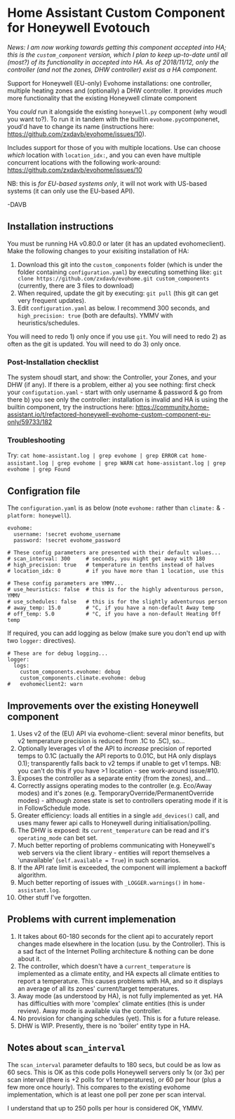 # Home Assistant Custom Component for Honeywell Evotouch

_News: I am now working towards getting this component accepted into HA; this is the `custom_component` version, which I plan to keep up-to-date until all (most?) of its functionality in accepted into HA. As of 2018/11/12, only the controller (and not the zones, DHW controller) exist as a HA component._

Support for Honeywell (EU-only) Evohome installations: one controller, multiple heating zones and (optionally) a DHW controller.  It provides _much_ more functionality that the existing Honeywell climate component 

You _could_ run it alongside the existing `honeywell.py` component (why woudl you want to?). To run it in tandem with the builtin `evohome.py`componenet, youd'd have to change its name (instructions here: https://github.com/zxdavb/evohome/issues/10).  

Includes support for those of you with multiple locations.  Use can choose _which_ location with `location_idx:`, and you can even have multiple concurrent locations with the following work-around: https://github.com/zxdavb/evohome/issues/10

NB: this is _for EU-based systems only_, it will not work with US-based systems (it can only use the EU-based API).

-DAVB

## Installation instructions

You must be running HA v0.80.0 or later (it has an updated evohomeclient).  Make the following changes to your exisiting installation of HA:
 1. Download this git into the `custom_components` folder (which is under the folder containing `configuration.yaml`) by executing something like: `git clone https://github.com/zxdavb/evohome.git custom_components` (currently, there are 3 files to download)
 2. When required, update the git by executing: `git pull` (this git can get very frequent updates).
 3. Edit `configuration.yaml` as below.  I recommend 300 seconds, and `high_precision: true` (both are defaults). YMMV with heuristics/schedules.
 
You will need to redo 1) only once if you use `git`.  You will need to redo 2) as often as the git is updated. You will need to do 3) only once.

### Post-Installation checklist

The system shoudl start, and show: the Controller, your Zones, and your DHW (if any).  If there is a problem, either
a) you see nothing: first check your `configutation.yaml` - start with only username & password & go from there
b) you see only the controller: installation is invalid and HA is using the builtin component, try the instructions here: https://community.home-assistant.io/t/refactored-honeywell-evohome-custom-component-eu-only/59733/182

### Troubleshooting

Try: 
  `cat home-assistant.log | grep evohome | grep ERROR`
  `cat home-assistant.log | grep evohome | grep WARN`
  `cat home-assistant.log | grep evohome | grep Found`

## Configration file

The `configuration.yaml` is as below (note `evohome:` rather than `climate:` & `- platform: honeywell`).  
```
evohome:
  username: !secret evohome_username
  password: !secret evohome_password

# These config parameters are presented with their default values...
# scan_interval: 300     # seconds, you might get away with 180
# high_precision: true   # temperature in tenths instead of halves
# location_idx: 0        # if you have more than 1 location, use this

# These config parameters are YMMV...
# use_heuristics: false  # this is for the highly adventurous person, YMMV
# use_schedules: false   # this is for the slightly adventurous person
# away_temp: 15.0        # °C, if you have a non-default Away temp
# off_temp: 5.0          # °C, if you have a non-default Heating Off temp
```
If required, you can add logging as below (make sure you don't end up with two `logger:` directives).
```
# These are for debug logging...
logger:
  logs:
    custom_components.evohome: debug
    custom_components.climate.evohome: debug
#   evohomeclient2: warn
```

## Improvements over the existing Honeywell component

1. Uses v2 of the (EU) API via evohome-client: several minor benefits, but v2 temperature precision is reduced from .1C to .5C), so...
2. Optionally leverages v1 of the API to _increase_ precision of reported temps to 0.1C (actually the API reports to 0.01C, but HA only displays 0.1); transparently falls back to v2 temps if unable to get v1 temps. NB: you can't do this if you have >1 location - see work-around issue/#10.
3. Exposes the controller as a separate entity (from the zones), and...
4. Correctly assigns operating modes to the controller (e.g. Eco/Away modes) and it's zones (e.g. TemporaryOverride/PermanentOverride modes) - although zones state is set to controllers operating mode if it is in FollowSchedule mode.
5. Greater efficiency: loads all entities in a single `add_devices()` call, and uses many fewer api calls to Honeywell during initialisation/polling.
6. The DHW is exposed: its `current_temperature` can be read and it's `operating_mode` can bet set.
7. Much better reporting of problems communicating with Honeywell's web servers via the client library - entities will report themselves a 'unavailable' (`self.available = True`) in such scenarios.
8. If the API rate limit is exceeded, the component will implement a backoff algorithm.
9. Much better reporting of issues with `_LOGGER.warnings()` in `home-assistant.log`.
9. Other stuff I've forgotten.

## Problems with current implemenation

1. It takes about 60-180 seconds for the client api to accurately report changes made elsewhere in the location (usu. by the Controller).  This is a sad fact of the Internet Polling architecture & nothing can be done about it.
2. The controller, which doesn't have a `current_temperature` is implemented as a climate entity, and HA expects all climate entities to report a temperature.  This causes problems with HA, and so it displays an average of all its zones' current/target temperatures.
3. Away mode (as understood by HA), is not fully implemented as yet.  HA has difficulties with more 'complex' climate entities (this is under review). Away mode is available via the controller.
4. No provision for changing schedules (yet).  This is for a future release.
5. DHW is WIP.  Presently, there is no 'boiler' entity type in HA.

## Notes about `scan_interval`

The `scan_interval` parameter defaults to 180 secs, but could be as low as 60 secs.  This is OK as this code polls Honeywell servers only 1x (or 3x) per scan interval (there is +2 polls for v1 temperatures), or 60 per hour (plus a few more once hourly).  This compares to the existing evohome implementation, which is at least one poll per zone per scan interval.  

I understand that up to 250 polls per hour is considered OK, YMMV.
